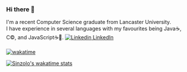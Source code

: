 ### Hi there 👋
I'm a recent Computer Science graduate from Lancaster University.
<br>I have experience in several languages with my favourites being Java☕️, C©️, and JavaScript☕️📜.
[![Linkedin](https://i.stack.imgur.com/gVE0j.png) LinkedIn](https://www.linkedin.com/in/kez-gray-703735198)
&nbsp;
<br><br>[![wakatime](https://wakatime.com/badge/user/ae5fb32b-c383-494f-adab-3f7d23c047ed.svg)](https://wakatime.com/@ae5fb32b-c383-494f-adab-3f7d23c047ed)
<!---
![Sinzolo's GitHub stats](https://github-readme-stats.vercel.app/api?username=Sinzolo&count_private=true&theme=codeSTACKr&hide=stars,contribs&show_icons=true&custom_title=Sinzolo's%20GitHub%20Stats)
-->
[![Sinzolo's wakatime stats](https://github-readme-stats.vercel.app/api/wakatime?username=Sinzolo&theme=great-gatsby&layout=compact)](https://wakatime.com/@Sinzolo)
